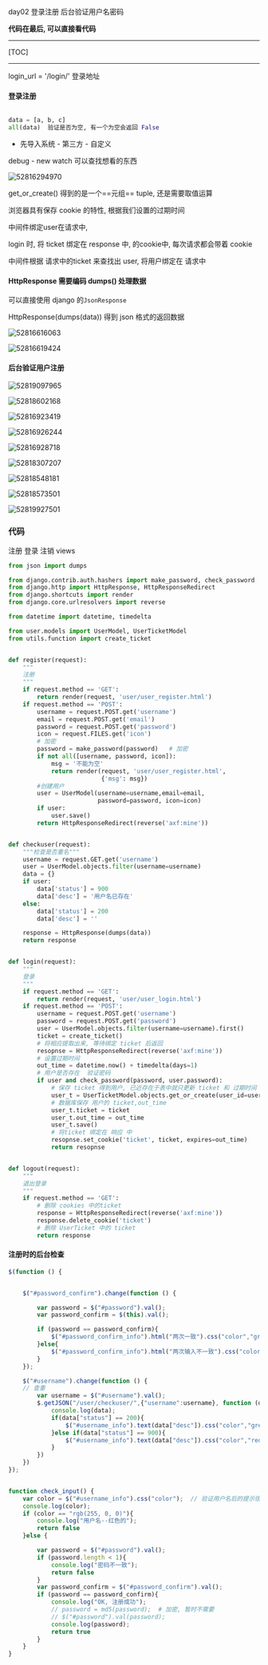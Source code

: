 day02  登录注册  后台验证用户名密码

**代码在最后, 可以直接看代码**



---

[TOC]

---

login_url = '/login/'  登录地址



#### 登录注册



```python

data = [a, b, c]
all(data)  验证是否为空, 有一个为空会返回 False
```



-   先导入系统  -  第三方  - 自定义



debug  -  new watch  可以查找想看的东西



![52816294970](assets/1528162949707.png)



get_or_create()  得到的是一个==元组== tuple, 还是需要取值运算



浏览器具有保存 cookie  的特性, 根据我们设置的过期时间

中间件绑定user在请求中,  

login 时, 将 ticket 绑定在 response 中,   的cookie中, 每次请求都会带着 cookie 

中间件根据 请求中的ticket 来查找出 user,  将用户绑定在 请求中



#### HttpResponse 需要编码 dumps()  处理数据

可以直接使用  django  的`JsonResponse`

HttpResponse(dumps(data))   得到  json 格式的返回数据



![52816616063](assets/1528166160639.png)



![52816619424](assets/1528166194244.png)



#### 后台验证用户注册

![52819097965](../../01%E7%AC%94%E8%AE%B0/axf%E7%88%B1%E9%B2%9C%E8%9C%82/assets/1528190979656.png)





![52818602168](../../01%E7%AC%94%E8%AE%B0/axf%E7%88%B1%E9%B2%9C%E8%9C%82/assets/1528186021684.png)

![52816923419](assets/1528169234191.png)



![52816926244](assets/1528169262442-1528169264389.png)



![52816928718](assets/1528169287185.png)







![52818307207](assets/1528183072071-1528183073250.png)





![52818548181](assets/1528185481811.png)



![52818573501](assets/1528185735012.png)



![52819927501](assets/1528199275016.png)



### 代码

注册  登录 注销  views

```python
from json import dumps

from django.contrib.auth.hashers import make_password, check_password
from django.http import HttpResponse, HttpResponseRedirect
from django.shortcuts import render
from django.core.urlresolvers import reverse

from datetime import datetime, timedelta

from user.models import UserModel, UserTicketModel
from utils.function import create_ticket


def register(request):
    """
    注册
    """
    if request.method == 'GET':
        return render(request, 'user/user_register.html')
    if request.method == 'POST':
        username = request.POST.get('username')
        email = request.POST.get('email')
        password = request.POST.get('password')
        icon = request.FILES.get('icon')
        # 加密
        password = make_password(password)   # 加密
        if not all([username, password, icon]):
            msg = '不能为空'
            return render(request, 'user/user_register.html',
                          {'msg': msg})
        #创建用户
        user = UserModel(username=username,email=email,
                         password=password, icon=icon)
        if user:
            user.save()
        return HttpResponseRedirect(reverse('axf:mine'))


def checkuser(request):
    """检查是否重名"""
    username = request.GET.get('username')
    user = UserModel.objects.filter(username=username)
    data = {}
    if user:
        data['status'] = 900
        data['desc'] = '用户名已存在'
    else:
        data['status'] = 200
        data['desc'] = ''

    response = HttpResponse(dumps(data))
    return response


def login(request):
    """
    登录
    """
    if request.method == 'GET':
        return render(request, 'user/user_login.html')
    if request.method == 'POST':
        username = request.POST.get('username')
        password = request.POST.get('password')
        user = UserModel.objects.filter(username=username).first()
        ticket = create_ticket()
        # 将相应提取出来, 等待绑定 ticket 后返回
        resopnse = HttpResponseRedirect(reverse('axf:mine'))
        # 设置过期时间
        out_time = datetime.now() + timedelta(days=1)
        # 用户是否存在  验证密码
        if user and check_password(password, user.password):
            # 保存 ticket 得到用户, 已近存在于表中就只更新 ticket 和 过期时间
            user_t = UserTicketModel.objects.get_or_create(user_id=user.id)[0] # 得到的是个 tuple 需要取值
            # 数据库保存 用户的 ticket,out_time
            user_t.ticket = ticket
            user_t.out_time = out_time
            user_t.save()
            # 将ticket 绑定在 响应 中
            resopnse.set_cookie('ticket', ticket, expires=out_time)
            return resopnse


def logout(request):
    """
    退出登录
    """
    if request.method == 'GET':
        # 删除 cookies 中的ticket
        response = HttpResponseRedirect(reverse('axf:mine'))
        response.delete_cookie('ticket')
        # 删除 UserTicket 中的 ticket
        return response

```

#### 注册时的后台检查

```javascript
$(function () {


    $("#password_confirm").change(function () {

        var password = $("#password").val();
        var password_confirm = $(this).val();

        if (password == password_confirm){
            $("#password_confirm_info").html("两次一致").css("color","green");
        }else{
            $("#password_confirm_info").html("两次输入不一致").css("color","red");
        }
    });

    $("#username").change(function () {
    // 查重
        var username = $("#username").val();
        $.getJSON("/user/checkuser/",{"username":username}, function (data) {
            console.log(data);
            if(data["status"] == 200){
                $("#username_info").text(data["desc"]).css("color","green");
            }else if(data["status"] == 900){
                $("#username_info").text(data["desc"]).css("color","red");
            }
        })
    })
});


function check_input() {
    var color = $("#username_info").css("color");  // 验证用户名后的提示信息
    console.log(color);
    if (color == "rgb(255, 0, 0)"){
        console.log("用户名--红色的");
        return false
    }else {

        var password = $("#password").val();
        if (password.length < 1){
            console.log("密码不一致");
            return false
        }
        var password_confirm = $("#password_confirm").val();
        if (password == password_confirm){
            console.log("OK, 注册成功");
            // password = md5(password);  # 加密, 暂时不需要
            // $("#password").val(password);
            console.log(password);
            return true
        }
    }
}

```

